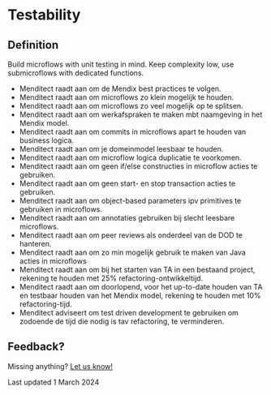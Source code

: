# Testability

## Definition

Build microflows with unit testing in mind. Keep complexity low, use submicroflows with dedicated functions. 

- Menditect raadt aan om de Mendix best practices te volgen.
- Menditect raadt aan om microflows zo klein mogelijk te houden. 
- Menditect raadt aan om microflows zo veel mogelijk op te splitsen.
- Menditect raadt aan om werkafspraken te maken mbt naamgeving in het Mendix model. 
- Menditect raadt aan om commits in microflows apart te houden van business logica.
- Menditect raadt aan om je domeinmodel leesbaar te houden.
- Menditect raadt aan om microflow logica duplicatie te voorkomen.
- Menditect raadt aan om geen if/else constructies in microflow acties te gebruiken.
- Menditect raadt aan om geen start- en stop transaction acties te gebruiken.
- Menditect raadt aan om object-based parameters ipv primitives te gebruiken in microflows. 
- Menditect raadt aan om annotaties gebruiken bij slecht leesbare microflows.
- Menditect raadt aan om peer reviews als onderdeel van de DOD te hanteren.
- Menditect raadt aan om zo min mogelijk gebruik te maken van Java acties in microflows 
- Menditect raadt aan om bij het starten van TA in een bestaand project, rekening te houden met 25% refactoring-ontwikkeltijd.
- Menditect raadt aan om doorlopend, voor het up-to-date houden van TA en testbaar houden van het Mendix model, rekening te houden met 10% refactoring-tijd. 
- Menditect adviseert om test driven development te gebruiken om zodoende de tijd die nodig is tav refactoring, te verminderen.



## Feedback?
Missing anything? [Let us know!](mailto:support@menditect.com)

Last updated 1 March 2024